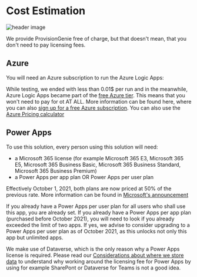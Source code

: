 # Cost Estimation

![header image](https://github.com/ProvisionGenie/ProvisionGenie/blob/main/media/Genie_Header.png)

We provide ProvisionGenie free of charge, but that doesn't mean, that you don't need to pay licensing fees.

## Azure

You will need an Azure subscription to run the Azure Logic Apps:

While testing, we ended with less than 0.01$ per run and in the meanwhile, Azure Logic Apps became part of the [free Azure tier](https://azure.microsoft.com/updates/five-more-free-services-available-with-an-azure-free-account/). This means that you won't need to pay for ot AT ALL. More information can be found here, where you can also [sign up for a free Azure subscription](https://azure.microsoft.com/free). You can also use the [Azure Pricing calculator](https://azure.microsoft.com/pricing/calculator/)

## Power Apps

To use this solution, every person using this solution will need:

* a Microsoft 365 license (for example Microsoft 365 E3, Microsoft 365 E5, Microsoft 365 Business Basic, Microsoft 365 Business Standard, Microsoft 365 Business Premium)
* a Power Apps per app plan OR Power Apps per user plan

Effectively October 1, 2021, both plans are now priced at 50% of the previous rate. More information can be found in [Microsoft's announcement](https://www.microsoft.com/licensing/news/pricing_and_licensing_updates_coming_to_power_apps)

If you already have a Power Apps per user plan for all users who shall use this app, you are already set.
If you already have a Power Apps per app plan (purchased before October 2021), you will need to look if you already exceeded the limit of two apps. If yes, we advise to consider upgrading to a Power Apps per user plan as of October 2021, as this unlocks not only this app but unlimited apps.

We make use of Dataverse, which is the only reason why a Power Apps license is required. Please read our [Considerations about where we store data](Considerations-on-Dataverse.md) to understand why working around the licensing fee for Power Apps by using for example SharePont or Dataverse for Teams is not a good idea.
